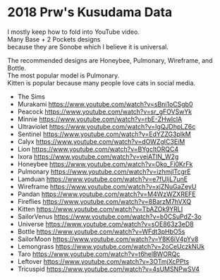 # 2018 Prw's Kusudama Data

I mostly keep how to fold into YouTube video.\
Many Base + 2 Pockets designs\
because they are Sonobe which I believe it is universal.

The recommended designs are Honeybee, Pulmonary, Wireframe, and Bottle.\
The most popular model is Pulmonary.\
Kitten is popular because many people love cats in social media.

- The Sims
- Murakami
https://www.youtube.com/watch?v=sBni1oCSgb0
- Peacock
https://www.youtube.com/watch?v=sr_gFOVSwYk
- Minnie
https://www.youtube.com/watch?v=rbE-ZHwlclA
- Ultraviolet
https://www.youtube.com/watch?v=IgQJDhpLZ6c
- Sentinel
https://www.youtube.com/watch?v=EdYZZG3plkM
- Calyx
https://www.youtube.com/watch?v=dOWZgIC3EiM
- Lion
https://www.youtube.com/watch?v=BYgcltORQC4
- Ixora
https://www.youtube.com/watch?v=vejATIN_W2g
- Honeybee
https://www.youtube.com/watch?v=Oko_Fi0KrFk
- Pulmonary
https://www.youtube.com/watch?v=izhmjITcgrE
- Lamduan
https://www.youtube.com/watch?v=e7fUIjL7unE
- Wireframe
https://www.youtube.com/watch?v=xjZNuGaZeyU
- Pandan
https://www.youtube.com/watch?v=M4WzWZXREFE
- Fireflies
https://www.youtube.com/watch?v=8BarzM7hVXQ
- Kitten
https://www.youtube.com/watch?v=TbAZOk9YRLI
- SailorVenus
https://www.youtube.com/watch?v=b0CSuPdZ-3o
- Universe
https://www.youtube.com/watch?v=sOE863z3eD8
- Bottle
https://www.youtube.com/watch?v=WFdt3pHbO5s
- SailorMoon
https://www.youtube.com/watch?v=Y8K6iV4pYv8
- Lemongrass
https://www.youtube.com/watch?v=2oCeUczkNUk
- Taro
https://www.youtube.com/watch?v=t6helBWORQc
- Leftover
https://www.youtube.com/watch?v=3OTmjXcPPts
- Tricuspid
https://www.youtube.com/watch?v=4sUMSNPwSV4
